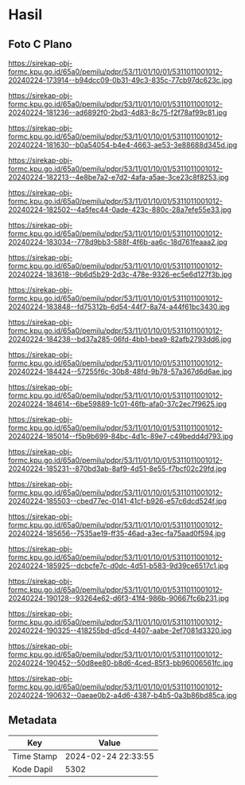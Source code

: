 # Hasil

## Foto C Plano

https://sirekap-obj-formc.kpu.go.id/65a0/pemilu/pdpr/53/11/01/10/01/5311011001012-20240224-173914--b94dcc09-0b31-49c3-835c-77cb97dc623c.jpg

https://sirekap-obj-formc.kpu.go.id/65a0/pemilu/pdpr/53/11/01/10/01/5311011001012-20240224-181236--ad6892f0-2bd3-4d83-8c75-f2f78af99c81.jpg

https://sirekap-obj-formc.kpu.go.id/65a0/pemilu/pdpr/53/11/01/10/01/5311011001012-20240224-181630--b0a54054-b4e4-4663-ae53-3e88688d345d.jpg

https://sirekap-obj-formc.kpu.go.id/65a0/pemilu/pdpr/53/11/01/10/01/5311011001012-20240224-182213--4e8be7a2-e7d2-4afa-a5ae-3ce23c8f8253.jpg

https://sirekap-obj-formc.kpu.go.id/65a0/pemilu/pdpr/53/11/01/10/01/5311011001012-20240224-182502--4a5fec44-0ade-423c-880c-28a7efe55e33.jpg

https://sirekap-obj-formc.kpu.go.id/65a0/pemilu/pdpr/53/11/01/10/01/5311011001012-20240224-183034--778d9bb3-588f-4f6b-aa6c-18d761feaaa2.jpg

https://sirekap-obj-formc.kpu.go.id/65a0/pemilu/pdpr/53/11/01/10/01/5311011001012-20240224-183618--9b6d5b29-2d3c-478e-9326-ec5e6d127f3b.jpg

https://sirekap-obj-formc.kpu.go.id/65a0/pemilu/pdpr/53/11/01/10/01/5311011001012-20240224-183848--fd75312b-6d54-44f7-8a74-a44f61bc3430.jpg

https://sirekap-obj-formc.kpu.go.id/65a0/pemilu/pdpr/53/11/01/10/01/5311011001012-20240224-184238--bd37a285-06fd-4bb1-bea9-82afb2793dd6.jpg

https://sirekap-obj-formc.kpu.go.id/65a0/pemilu/pdpr/53/11/01/10/01/5311011001012-20240224-184424--57255f6c-30b8-48fd-9b78-57a367d6d6ae.jpg

https://sirekap-obj-formc.kpu.go.id/65a0/pemilu/pdpr/53/11/01/10/01/5311011001012-20240224-184614--6be59889-1c01-46fb-afa0-37c2ec7f9625.jpg

https://sirekap-obj-formc.kpu.go.id/65a0/pemilu/pdpr/53/11/01/10/01/5311011001012-20240224-185014--f5b9b699-84bc-4d1c-89e7-c49bedd4d793.jpg

https://sirekap-obj-formc.kpu.go.id/65a0/pemilu/pdpr/53/11/01/10/01/5311011001012-20240224-185231--870bd3ab-8af9-4d51-8e55-f7bcf02c29fd.jpg

https://sirekap-obj-formc.kpu.go.id/65a0/pemilu/pdpr/53/11/01/10/01/5311011001012-20240224-185503--cbed77ec-0141-41cf-b926-e57c6dcd524f.jpg

https://sirekap-obj-formc.kpu.go.id/65a0/pemilu/pdpr/53/11/01/10/01/5311011001012-20240224-185656--7535ae19-ff35-46ad-a3ec-fa75aad0f594.jpg

https://sirekap-obj-formc.kpu.go.id/65a0/pemilu/pdpr/53/11/01/10/01/5311011001012-20240224-185925--dcbcfe7c-d0dc-4d51-b583-9d39ce6517c1.jpg

https://sirekap-obj-formc.kpu.go.id/65a0/pemilu/pdpr/53/11/01/10/01/5311011001012-20240224-190128--93264e62-d6f3-41f4-986b-90667fc6b231.jpg

https://sirekap-obj-formc.kpu.go.id/65a0/pemilu/pdpr/53/11/01/10/01/5311011001012-20240224-190325--418255bd-d5cd-4407-aabe-2ef7081d3320.jpg

https://sirekap-obj-formc.kpu.go.id/65a0/pemilu/pdpr/53/11/01/10/01/5311011001012-20240224-190452--50d8ee80-b8d6-4ced-85f3-bb96006561fc.jpg

https://sirekap-obj-formc.kpu.go.id/65a0/pemilu/pdpr/53/11/01/10/01/5311011001012-20240224-190632--0aeae0b2-a4d6-4387-b4b5-0a3b86bd85ca.jpg


## Metadata

| Key        | Value               |
| ---------- | ------------------- |
| Time Stamp | 2024-02-24 22:33:55 |
| Kode Dapil | 5302                |



